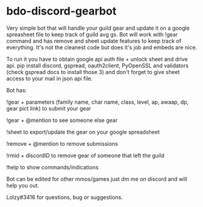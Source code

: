 # bdo-discord-gearbot
Very simple bot that will handle your guild gear and update it on a google spreasheet file to keep track of guild avg gs.
Bot will work with !gear command and has remove and sheet update features to keep track of everything. It's not the cleanest code but does it's job and embeds are nice.

To run it you have to obtain google api auth file + unlock sheet and drive api. pip install discord, gspread, oauth2client, PyOpenSSL and validators (check gspread docs to install those 3) and don't forget to give sheet access to your mail in json api file.

Bot has:

!gear + parameters (family name, char name, class, level, ap, awaap, dp, gear pict link) to submit your gear

!gear + @mention to see someone else gear

!sheet to export/update the gear on your google spreadsheet

!remove + @mention to remove submissions

!rmid + discordID to remove gear of someone that left the guild

!help to show commands/indications

Bot can be edited for other mmos/games just dm me on discord and will help you out.

Lolzy#3416 for questions, bug or suggestions.

